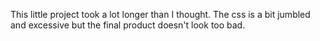 This little project took a lot longer than I thought. The css is a bit jumbled and excessive but the final product doesn't look too bad.